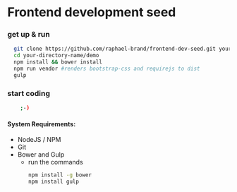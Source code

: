 # Frontend development seed

### get up & run

``` bash
  git clone https://github.com/raphael-brand/frontend-dev-seed.git your-directory-name
  cd your-directory-name/demo
  npm install && bower install
  npm run vendor #renders bootstrap-css and requirejs to dist
  gulp
```
### start coding
``` bash
    ;-)
```


#### System Requirements:

- NodeJS / NPM
- Git
- Bower and Gulp
  - run the commands
     ```bash
     npm install -g bower
     npm install gulp
     ``` 
